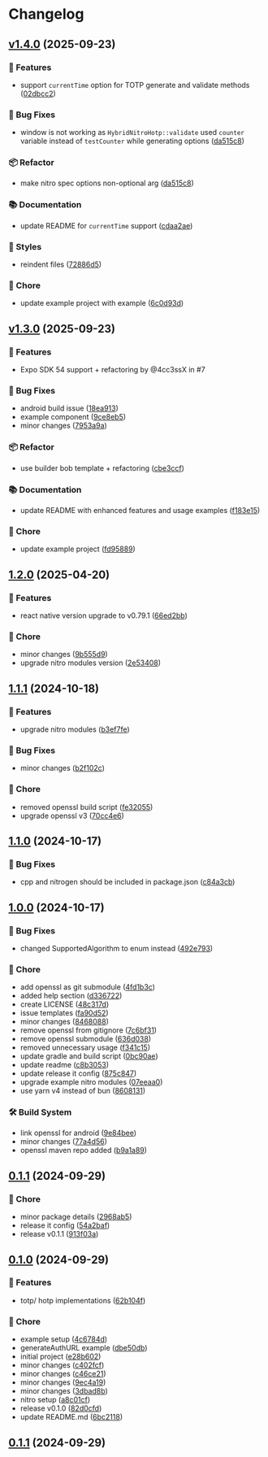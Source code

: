 # Changelog

## [v1.4.0](https://github.com/4cc3ssX/react-native-nitro-totp/compare/v1.3.0...v1.4.0) (2025-09-23)

### 🚀 Features
- support `currentTime` option for TOTP generate and validate methods ([02dbcc2](https://github.com/4cc3ssX/react-native-nitro-totp/commit/02dbcc2))

### 🐛 Bug Fixes
- window is not working as `HybridNitroHotp::validate` used `counter` variable instead of `testCounter` while generating options ([da515c8](https://github.com/4cc3ssX/react-native-nitro-totp/pull/8/files#diff-a39bb2b98aff54a6825bf91ad472a1cd5507c65dc7b546d6308ef541eabe64d4R62))

### 📦 Refactor
- make nitro spec options non-optional arg ([da515c8](https://github.com/4cc3ssX/react-native-nitro-totp/commit/da515c8))

### 📚 Documentation
- update README for `currentTime` support ([cdaa2ae](https://github.com/4cc3ssX/react-native-nitro-totp/commit/cdaa2ae))

### 💄 Styles
- reindent files ([72886d5](https://github.com/4cc3ssX/react-native-nitro-totp/commit/72886d5))

### 🧹 Chore
- update example project with example ([6c0d93d](https://github.com/4cc3ssX/react-native-nitro-totp/commit/6c0d93d))


## [v1.3.0](https://github.com/4cc3ssX/react-native-nitro-totp/compare/v1.2.0...v1.3.0) (2025-09-23)

### 🚀 Features
- Expo SDK 54 support + refactoring by @4cc3ssX in #7

### 🐛 Bug Fixes
- android build issue ([18ea913](https://github.com/4cc3ssX/react-native-nitro-totp/commit/18ea913))
- example component ([9ce8eb5](https://github.com/4cc3ssX/react-native-nitro-totp/commit/9ce8eb5))
- minor changes ([7953a9a](https://github.com/4cc3ssX/react-native-nitro-totp/commit/7953a9a))

### 📦 Refactor
- use builder bob template + refactoring ([cbe3ccf](https://github.com/4cc3ssX/react-native-nitro-totp/commit/cbe3ccf))

### 📚 Documentation
- update README with enhanced features and usage examples ([f183e15](https://github.com/4cc3ssX/react-native-nitro-totp/commit/f183e15))

### 🧹 Chore
- update example project ([fd95889](https://github.com/4cc3ssX/react-native-nitro-totp/commit/fd95889))

## [1.2.0](https://github.com/4cc3ssX/react-native-nitro-totp/compare/v1.1.1...v1.2.0) (2025-04-20)

### 🚀 Features

* react native version upgrade to v0.79.1 ([66ed2bb](https://github.com/4cc3ssX/react-native-nitro-totp/commit/66ed2bb284ea2f75f6318451c651bc41daf5c4b2))

### 🧹 Chore

* minor changes ([9b555d9](https://github.com/4cc3ssX/react-native-nitro-totp/commit/9b555d989ee57fbc4885f84445291e50390ed395))
* upgrade nitro modules version ([2e53408](https://github.com/4cc3ssX/react-native-nitro-totp/commit/2e5340844288b6401ce0bcf34d0b5da73eddc875))

## [1.1.1](https://github.com/4cc3ssX/react-native-nitro-totp/compare/v1.1.0...v1.1.1) (2024-10-18)


### 🚀 Features

* upgrade nitro modules ([b3ef7fe](https://github.com/4cc3ssX/react-native-nitro-totp/commit/b3ef7fec4eb95953a1f1e2978a9826aaf45c03db))


### 🐛 Bug Fixes

* minor changes ([b2f102c](https://github.com/4cc3ssX/react-native-nitro-totp/commit/b2f102c76714770ef1c6fce9a72a61febd3e4fdb))


### 🧹 Chore

* removed openssl build script ([fe32055](https://github.com/4cc3ssX/react-native-nitro-totp/commit/fe32055ff1426cd6121c072dda4a94b66ac0bcad))
* upgrade openssl v3 ([70cc4e6](https://github.com/4cc3ssX/react-native-nitro-totp/commit/70cc4e61200294020a5bb16adc0838a92fdf7ebe))

## [1.1.0](https://github.com/4cc3ssX/react-native-nitro-totp/compare/v1.0.0...v1.1.0) (2024-10-17)


### 🐛 Bug Fixes

* cpp and nitrogen should be included in package.json ([c84a3cb](https://github.com/4cc3ssX/react-native-nitro-totp/commit/c84a3cbbe780e5055f819d3f01080c1fba5201d3))

## [1.0.0](https://github.com/4cc3ssX/react-native-nitro-totp/compare/0.1.1...v1.0.0) (2024-10-17)


### 🐛 Bug Fixes

* changed SupportedAlgorithm to enum instead ([492e793](https://github.com/4cc3ssX/react-native-nitro-totp/commit/492e79316461acf2404fc98705cbd030a868ec84))


### 🧹 Chore

* add openssl as git submodule ([4fd1b3c](https://github.com/4cc3ssX/react-native-nitro-totp/commit/4fd1b3c42e564c35f85d9b4618438aa1eb9fee60))
* added help section ([d336722](https://github.com/4cc3ssX/react-native-nitro-totp/commit/d336722b964ee09fa88037af8dcd20480dd963f2))
* create LICENSE ([48c317d](https://github.com/4cc3ssX/react-native-nitro-totp/commit/48c317d804fb804d4c0b0929a83e5e141eb095b7))
* issue templates ([fa90d52](https://github.com/4cc3ssX/react-native-nitro-totp/commit/fa90d52653b4034250816224a89e6dfdbdd6e576))
* minor changes ([8468088](https://github.com/4cc3ssX/react-native-nitro-totp/commit/8468088a1f7dfb6f5f8dcb900cf97ec1cc265a08))
* remove openssl from gitignore ([7c6bf31](https://github.com/4cc3ssX/react-native-nitro-totp/commit/7c6bf311bf37a546199cd03ae62696cccfc38adc))
* remove openssl submodule ([636d038](https://github.com/4cc3ssX/react-native-nitro-totp/commit/636d038c90f846b7dc37ed313c12e19d553e7088))
* removed unnecessary usage ([f341c15](https://github.com/4cc3ssX/react-native-nitro-totp/commit/f341c1524199ff92d75c4003dfe8b0d821f79aaf))
* update gradle and build script ([0bc90ae](https://github.com/4cc3ssX/react-native-nitro-totp/commit/0bc90aefb300218e15120a8b1208f91885a5d638))
* update readme ([c8b3053](https://github.com/4cc3ssX/react-native-nitro-totp/commit/c8b3053b1a370265dc327b4968191ab78ba43a84))
* update release it config ([875c847](https://github.com/4cc3ssX/react-native-nitro-totp/commit/875c8478b90e108e9710300997aadba813ebc677))
* upgrade example nitro modules ([07eeaa0](https://github.com/4cc3ssX/react-native-nitro-totp/commit/07eeaa09aec8174251299d1670ab0b88b5f08ee2))
* use yarn v4 instead of bun ([8608131](https://github.com/4cc3ssX/react-native-nitro-totp/commit/8608131ea9d6b3a1517d011ba06c940a22b3529d))


### 🛠 Build System

* link openssl for android ([9e84bee](https://github.com/4cc3ssX/react-native-nitro-totp/commit/9e84bee5cf2a818a6eb49f2dd981faaa94a89362))
* minor changes ([77a4d56](https://github.com/4cc3ssX/react-native-nitro-totp/commit/77a4d567da2350b442b96d3c685d526771e3e9dc))
* openssl maven repo added ([b9a1a89](https://github.com/4cc3ssX/react-native-nitro-totp/commit/b9a1a890266c2ab3f9e6f025da5978cfc88f28a4))

## [0.1.1](https://github.com/4cc3ssX/react-native-nitro-totp/compare/0.1.0...0.1.1) (2024-09-29)


### 🧹 Chore

* minor package details ([2968ab5](https://github.com/4cc3ssX/react-native-nitro-totp/commit/2968ab5c10e44e0b7cb7535416a5f6ea92914d1a))
* release it config ([54a2baf](https://github.com/4cc3ssX/react-native-nitro-totp/commit/54a2baf90ebcce6a57ce9385852297702ca5c2e3))
* release v0.1.1 ([913f03a](https://github.com/4cc3ssX/react-native-nitro-totp/commit/913f03a63aedcb29c790b8eea63c0027e74d6202))

## [0.1.0](https://github.com/4cc3ssX/react-native-nitro-totp/compare/e28b602c255927100fc099e0f6da7c62e4f16772...0.1.0) (2024-09-29)


### 🚀 Features

* totp/ hotp implementations ([62b104f](https://github.com/4cc3ssX/react-native-nitro-totp/commit/62b104f9f70aedff2c9ed3422315e12cd9c88664))


### 🧹 Chore

* example setup ([4c6784d](https://github.com/4cc3ssX/react-native-nitro-totp/commit/4c6784d23d5215234ff7e2d6937b876e7faa5895))
* generateAuthURL example ([dbe50db](https://github.com/4cc3ssX/react-native-nitro-totp/commit/dbe50dbe8ee5d75b3edf7035092fca925795ba2a))
* initial project ([e28b602](https://github.com/4cc3ssX/react-native-nitro-totp/commit/e28b602c255927100fc099e0f6da7c62e4f16772))
* minor changes ([c402fcf](https://github.com/4cc3ssX/react-native-nitro-totp/commit/c402fcfb9cbe1270efc5ca87935cd75c65474a0d))
* minor changes ([c46ce21](https://github.com/4cc3ssX/react-native-nitro-totp/commit/c46ce217bd5634d0be6b6fdc3135303703361745))
* minor changes ([9ec4a19](https://github.com/4cc3ssX/react-native-nitro-totp/commit/9ec4a19c221739d0756cef5a96a2a6d1bd8438d3))
* minor changes ([3dbad8b](https://github.com/4cc3ssX/react-native-nitro-totp/commit/3dbad8b4613b17abd737e96feff0e75fdd85e56b))
* nitro setup ([a8c01cf](https://github.com/4cc3ssX/react-native-nitro-totp/commit/a8c01cfc6c4ab83235ec507c4a106964ab851722))
* release v0.1.0 ([82d0cfd](https://github.com/4cc3ssX/react-native-nitro-totp/commit/82d0cfd77093dc17fd99686a9a1d59f927da79b2))
* update README.md ([6bc2118](https://github.com/4cc3ssX/react-native-nitro-totp/commit/6bc21187a35459692173e24c7bbad68bc42ffec3))

## [0.1.1](https://github.com/4cc3ssX/react-native-nitro-totp/compare/0.1.0...0.1.1) (2024-09-29)
